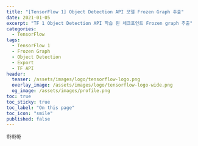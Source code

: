 ```yaml
---
title: "[TensorFlow 1] Object Detection API 모델 Frozen Graph 추출"
date: 2021-01-05
excerpt: "TF 1 Object Detection API 학습 된 체크포인트 Frozen graph 추출"
categories:
  - TensorFlow
tags:
  - TensorFlow 1
  - Frozen Graph
  - Object Detection
  - Export
  - TF API
header:
  teaser: /assets/images/logo/tensorflow-logo.png
  overlay_image: /assets/images/logo/tensorflow-logo-wide.png
  og_image: /assets/images/profile.png
toc: true
toc_sticky: true
toc_label: "On this page"
toc_icon: "smile"
published: false
---
```

하하하